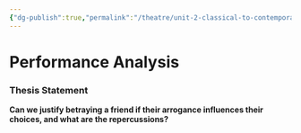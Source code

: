 ```yaml
---
{"dg-publish":true,"permalink":"/theatre/unit-2-classical-to-contemporary/13-09-2022-performance-analysis-notes/","dgHomeLink":true,"dgPassFrontmatter":false,"dgShowLocalGraph":true}
---
```


# Performance Analysis
### Thesis Statement

**Can we justify betraying a friend if their arrogance influences their choices, and what are the repercussions?**



